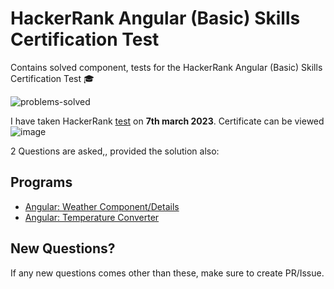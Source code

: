 # HackerRank Angular (Basic) Skills Certification Test 
Contains solved component, tests for the HackerRank Angular (Basic) Skills Certification Test 🎓


![problems-solved](https://img.shields.io/badge/problem%20solved-2-1f72ff.svg)

I have taken HackerRank [test](https://www.hackerrank.com/skills-verification/angular_basic) on __7th march 2023__. 
Certificate can be viewed ![image](https://github.com/HAQ-NAWAZ-MALIK/HackerRank-projects/assets/86514900/9b819830-9968-405c-93ba-ca7962d9172e)


2 Questions are asked,, provided the solution also:
## Programs 
- [Angular: Weather Component/Details](weather-component)
- [Angular: Temperature Converter](temperature-converter)


## New Questions?
If any new questions comes other than these, make sure to create PR/Issue.

